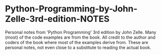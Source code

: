 # Python-Programming-by-John-Zelle-3rd-edition-NOTES
Personal notes from 'Python Programming' 3rd edition by John Zelle. Many (most) of the code examples are from the book. 
All credit to the author and coders of the book where most of the examples derive from. These are personal notes, not even close to a substitute to reading the actual book.
